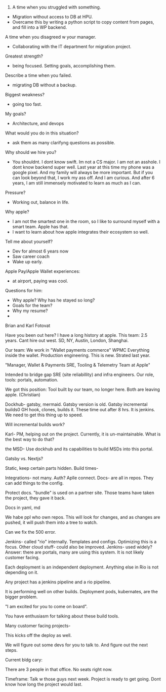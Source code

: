 1. A time when you struggled with something.

- Migration without access to DB at HPU.
- Overcame this by writing a python script to copy content from pages, and fill into a WP backend.


A time when you disagreed w your manager.

- Collaborating with the IT department for migration project.

Greatest strength?

- being focused. Setting goals, accomplishing them.

Describe a time when you failed.

- migrating DB without a backup.

Biggest weakness?

- going too fast.

My goals?

- Architecture, and devops

What would you do in this situation?

- ask them as many clarifyng questions as possible.

Why should we hire you?

- You shouldnt. I dont know swift. Im not a CS major. I am not an asshole. I dont know backend super well. Last year at this time my phone was a google pixel. And my family will always be more important. But if you can look beyond that, I work my ass off. And I am curious. And after 6 years, I am still immensely motivated to learn as much as I can.

Pressure?

- Working out, balance in life.

Why apple?

- I am not the smartest one in the room, so I like to surround myself with a smart team. Apple has that.
- I want to learn about how apple integrates their ecosystem so well.

Tell me about yourself?

- Dev for almost 6 years now
- Saw career coach
- Wake up early.


Apple Pay/Apple Wallet experiences:

- at airport, paying was cool.


Questions for him:

- Why apple? Why has he stayed so long?
- Goals for the team?
- Why my resume?
-


Brian and Karl Fotovat

Have you been out here?
I have a long history at apple. This team: 2.5 years. 
Cant hire out west. 
SD, NY, Austin, London, Shanghai. 

Our team: We work in "Wallet payments commerce" WPMC
Everything inside the wallet. 
Production engineering. This is new. Strated last year. 

"Manager, Wallet & Payments SRE, Tooling & Telemetry Team at Apple"

Intended to bridge gap SRE (site reliabillity) and infra engineers. 
Our role, tools: portals, automation. 

We got this position: Tool built by our team, no longer here. Both are leaving apple. (Christian)

Dockhub- gatsby, mermaid. 
Gatsby version is old. 
Gatsby incremental builds0 GH hook, clones, builds it. These time out after 8 hrs. It is jenkins. 
We need to get this thing up to speed. 

Will incremental builds work?

Karl- PM, helping out on the project. 
Currently, it is un-maintainable. What is the best way to do that?

the MSD- Use dockhub and its capabilities to build MSDs into this portal. 

Gatsby vs. Nextjs?

Static, keep certain parts hidden. 
Build times- 

Integrations- not many. Auth? Aplle connect. 
Docs- are all in repos. They can add things to the config. 

Protect docs. 
"bundle" is used on a partner site. Those teams have taken the project, they gave it back. 

Docs in yaml, md

We habe ppl who own repos. This will look for changes, and as changes are pushed, it will push them into a tree to watch. 

Can we fix the 500 error. 

Jenkins- called "rio" internally. Templates and configs. Optimizing this is a focus. 
Other cloud stuff- could also be improved. 
Jenkins- used widely? 
Answer: there are portals, many are using this system. It is not likely customer facing. 

Each deployment is an independent deployment. Anything else in Rio is not depending on it. 

Any project has a jenkins pipeline and a rio pipeline. 

It is performing well on other builds. Deployment pods, kubernates, are the bigger problem. 

"I am excited for you to come on board".

You have enthusiasm for talking about these build tools. 

Many customer facing projects- 

This kicks off the deploy as well. 

We will figure out some devs for you to talk to. And figure out the next steps. 

Current bldg cary: 

There are 3 people in that office. No seats right now. 

Timeframe: Talk w those guys next week. Project is ready to get going. Dont know how long the project would last. 